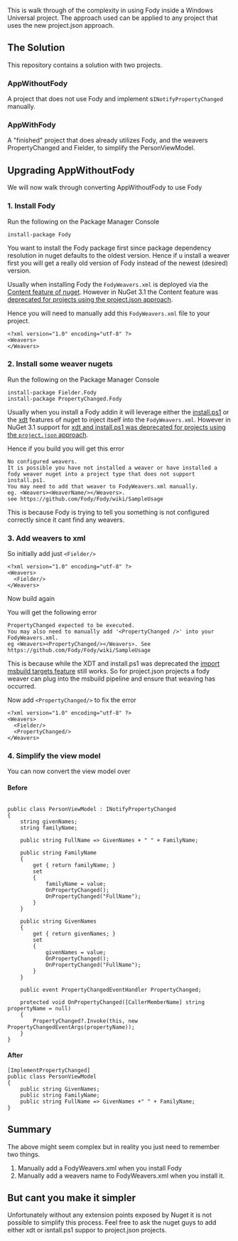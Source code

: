 This is walk through of the complexity in using Fody inside a Windows Universal project. The approach used can be applied to any project that uses the new project.json approach. 


## The Solution

This repository contains a solution with two projects. 


### AppWithoutFody

A project that does not use Fody and implement s`INotifyPropertyChanged` manually.


### AppWithFody

A "finished" project that does already utilizes Fody, and the weavers PropertyChanged and Fielder, to simplify the PersonViewModel.


## Upgrading AppWithoutFody

We will now walk through converting AppWithoutFody to use Fody


### 1. Install Fody

Run the following on the Package Manager Console

    install-package Fody

You want to install the Fody package first since package dependency resolution in nuget defaults to the oldest version. Hence if u install a weaver first you will get a really old version of Fody instead of the newest (desired) version.

Usually when installing Fody the `FodyWeavers.xml` is deployed via the [Content feature of nuget](https://docs.nuget.org/create/nuspec-reference#content-files). However in NuGet 3.1 the Content feature was [deprecated for projects using the project.json approach](http://blog.nuget.org/20150729/Introducing-nuget-uwp.html).

Hence you will need to manually add this `FodyWeavers.xml` file to your project.

```
<?xml version="1.0" encoding="utf-8" ?>
<Weavers>
</Weavers>
``` 


### 2. Install some weaver nugets

Run the following on the Package Manager Console

    install-package Fielder.Fody
    install-package PropertyChanged.Fody

Usually when you install a Fody addin it will leverage either the [install.ps1](https://docs.nuget.org/create/creating-and-publishing-a-package#automatically-running-powershell-scripts-during-package-installation-and-removal) or the [xdt](https://docs.nuget.org/create/configuration-file-and-source-code-transformations) features of nuget to inject itself into the `FodyWeavers.xml`. However in NuGet 3.1 support for [xdt and install.ps1 was deprecated for projects using the `project.json` approach](http://blog.nuget.org/20150729/Introducing-nuget-uwp.html).

Hence if you build you will get this error

```
No configured weavers. 
It is possible you have not installed a weaver or have installed a fody weaver nuget into a project type that does not support install.ps1. 
You may need to add that weaver to FodyWeavers.xml manually. 
eg. <Weavers><WeaverName/></Weavers>. 
see https://github.com/Fody/Fody/wiki/SampleUsage
```

This is because Fody is trying to tell you something is not configured correctly since it cant find any weavers.


### 3. Add weavers to xml

So initially add just `<Fielder/>`

```
<?xml version="1.0" encoding="utf-8" ?>
<Weavers>
  <Fielder/>
</Weavers>
```

Now build again

You will get the following error

```
PropertyChanged expected to be executed. 
You may also need to manually add '<PropertyChanged />' into your FodyWeavers.xml. 
eg <Weavers><PropertyChanged/></Weavers>. See https://github.com/Fody/Fody/wiki/SampleUsage	
```

This is because while the XDT and install.ps1 was deprecated the [import msbuild targets feature](https://docs.nuget.org/create/creating-and-publishing-a-package#import-msbuild-targets-and-props-files-into-project) still works. So for project.json projects a fody weaver can plug into the msbuild pipeline and ensure that weaving has occurred.   

Now add `<PropertyChanged/>` to fix the error

```
<?xml version="1.0" encoding="utf-8" ?>
<Weavers>
  <Fielder/>
  <PropertyChanged/>
</Weavers>
```


### 4. Simplify the view model

You can now convert the view model over


#### Before

```

public class PersonViewModel : INotifyPropertyChanged
{
    string givenNames;
    string familyName;

    public string FullName => GivenNames + " " + FamilyName;

    public string FamilyName
    {
        get { return familyName; }
        set
        {
            familyName = value;
            OnPropertyChanged();
            OnPropertyChanged("FullName");
        }
    }

    public string GivenNames
    {
        get { return givenNames; }
        set
        {
            givenNames = value; 
            OnPropertyChanged();
            OnPropertyChanged("FullName");
        }
    }

    public event PropertyChangedEventHandler PropertyChanged;

    protected void OnPropertyChanged([CallerMemberName] string propertyName = null)
    {
        PropertyChanged?.Invoke(this, new PropertyChangedEventArgs(propertyName));
    }
}
```


#### After

```
[ImplementPropertyChanged]
public class PersonViewModel
{
    public string GivenNames;
    public string FamilyName;
    public string FullName => GivenNames +" " + FamilyName;
}
```


## Summary

The above might seem complex but in reality you just need to remember two things. 

1. Manually add a FodyWeavers.xml when you install Fody
2. Manually add a weavers name to FodyWeavers.xml when you install it. 


## But cant you make it simpler

Unfortunately without any extension points exposed by Nuget it is not possible to simplify this process. Feel free to ask the nuget guys to add either xdt or isntall.ps1 suppor to project.json projects. 